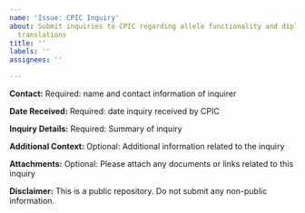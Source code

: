 ```yaml
---
name: 'Issue: CPIC Inquiry'
about: Submit inquiries to CPIC regarding allele functionality and diplotype-phenotype
  translations
title: ''
labels: ''
assignees: ''

---
```


**Contact:**
Required: name and contact information of inquirer

**Date Received:**
Required: date inquiry received by CPIC

**Inquiry Details:**
Required: Summary of inquiry

**Additional Context:**
Optional: Additional information related to the inquiry

**Attachments:**
Optional: Please attach any documents or links related to this inquiry

**Disclaimer:**
This is a public repository. Do not submit any non-public information.

